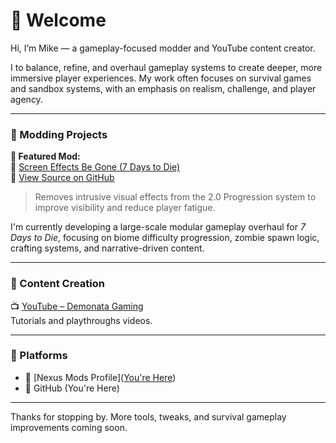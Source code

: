 # 👋 Welcome

Hi, I’m Mike — a gameplay-focused modder and YouTube content creator.

I to balance, refine, and overhaul gameplay systems to create deeper, more immersive player experiences. My work often focuses on survival games and sandbox systems, with an emphasis on realism, challenge, and player agency.

***

### 🔧 Modding Projects

**🎯 Featured Mod:**\
📌 [Screen Effects Be Gone (7 Days to Die)](https://www.nexusmods.com/7daystodie/mods/8238?tab=files)\
📂 [View Source on GitHub](https://github.com/Kraevac/ScreenEffectsBeGone_Release)

> Removes intrusive visual effects from the 2.0 Progression system to improve visibility and reduce player fatigue.

I'm currently developing a large-scale modular gameplay overhaul for *7 Days to Die*, focusing on biome difficulty progression, zombie spawn logic, crafting systems, and narrative-driven content.

***

### 🎥 Content Creation

📺 [YouTube – Demonata Gaming](https://www.youtube.com/@demonatagaming)\
Tutorials and playthroughs videos.

***

### 🧩 Platforms

- 🔨 [Nexus Mods Profile]([You're Here](https://next.nexusmods.com/profile/DemonataGaming))
- 🧪 GitHub (You're Here)

***

Thanks for stopping by. More tools, tweaks, and survival gameplay improvements coming soon.
